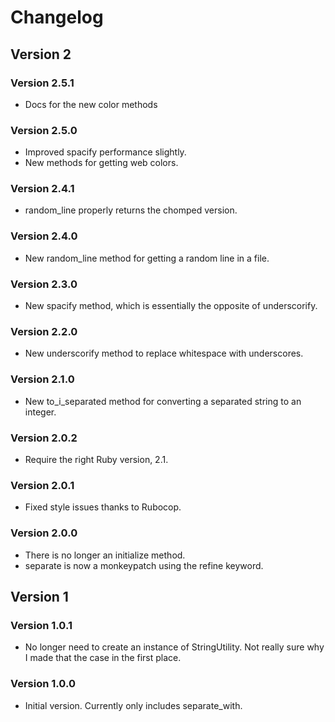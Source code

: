 # Changelog
## Version 2
### Version 2.5.1
* Docs for the new color methods

### Version 2.5.0
* Improved spacify performance slightly.
* New methods for getting web colors.

### Version 2.4.1
* random_line properly returns the chomped version.

### Version 2.4.0
* New random_line method for getting a random line in a file.

### Version 2.3.0
* New spacify method, which is essentially the opposite of underscorify.

### Version 2.2.0
* New underscorify method to replace whitespace with underscores.

### Version 2.1.0
* New to_i_separated method for converting a separated string to an integer.

### Version 2.0.2
* Require the right Ruby version, 2.1.

### Version 2.0.1
* Fixed style issues thanks to Rubocop.

### Version 2.0.0
* There is no longer an initialize method.
* separate is now a monkeypatch using the refine keyword.

## Version 1
### Version 1.0.1
* No longer need to create an instance of StringUtility. Not really sure why I made that the case in the first place.
### Version 1.0.0
* Initial version. Currently only includes separate_with.
